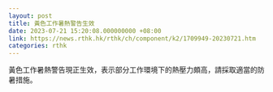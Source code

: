 ```yaml
---
layout: post
title: 黃色工作暑熱警告生效
date: 2023-07-21 15:20:08.000000000 +08:00
link: https://news.rthk.hk/rthk/ch/component/k2/1709949-20230721.htm
categories: rthk
---
```


黃色工作暑熱警告現正生效，表示部分工作環境下的熱壓力頗高，請採取適當的防暑措施。
